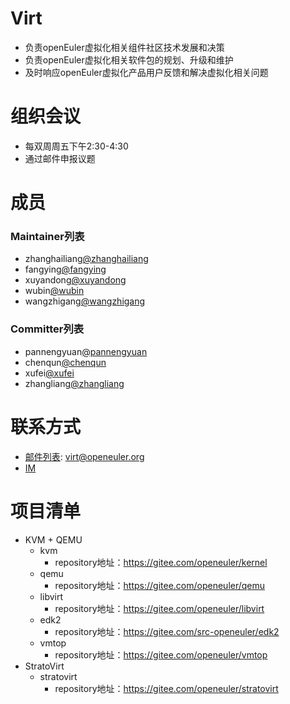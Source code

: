 # Virt

* 负责openEuler虚拟化相关组件社区技术发展和决策
* 负责openEuler虚拟化相关软件包的规划、升级和维护
* 及时响应openEuler虚拟化产品用户反馈和解决虚拟化相关问题


# 组织会议

- 每双周周五下午2:30-4:30
- 通过邮件申报议题



# 成员


### Maintainer列表

- zhanghailiang[@zhanghailiang](https://gitee.com/zhanghailiang_lucky)
- fangying[@fangying](https://gitee.com/yorifang)
- xuyandong[@xuyandong](https://gitee.com/xydong)
- wubin[@wubin](https://gitee.com/RootWB)
- wangzhigang[@wangzhigang](https://gitee.com/cellfaint)

### Committer列表

- pannengyuan[@pannengyuan](https://gitee.com/panny060)
- chenqun[@chenqun](https://gitee.com/kuhnchen18)
- xufei[@xufei](https://gitee.com/flyking001)
- zhangliang[@zhangliang](https://gitee.com/zhangliang5)



# 联系方式

- [邮件列表](https://mailweb.openeuler.org/postorius/lists/virt.openeuler.org/): virt@openeuler.org
- [IM](#openeuler-dev)


# 项目清单

- KVM + QEMU
    - kvm
        - repository地址：https://gitee.com/openeuler/kernel
    - qemu
        - repository地址：https://gitee.com/openeuler/qemu
    - libvirt
        - repository地址：https://gitee.com/openeuler/libvirt
    - edk2
        - repository地址：https://gitee.com/src-openeuler/edk2
    - vmtop
        - repository地址：https://gitee.com/openeuler/vmtop
- StratoVirt
    - stratovirt
        - repository地址：https://gitee.com/openeuler/stratovirt
